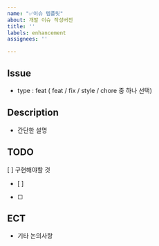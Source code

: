 ```yaml
---
name: "✅이슈 템플릿"
about: 개발 이슈 작성버전
title: ''
labels: enhancement
assignees: ''

---
```


## Issue
- type : feat ( feat / fix / style / chore 중 하나 선택)

## Description
- 간단한 설명

## TODO
[ ] 구현해야할 것 
  - [ ]
  - [ ]

## ECT
- 기타 논의사항
